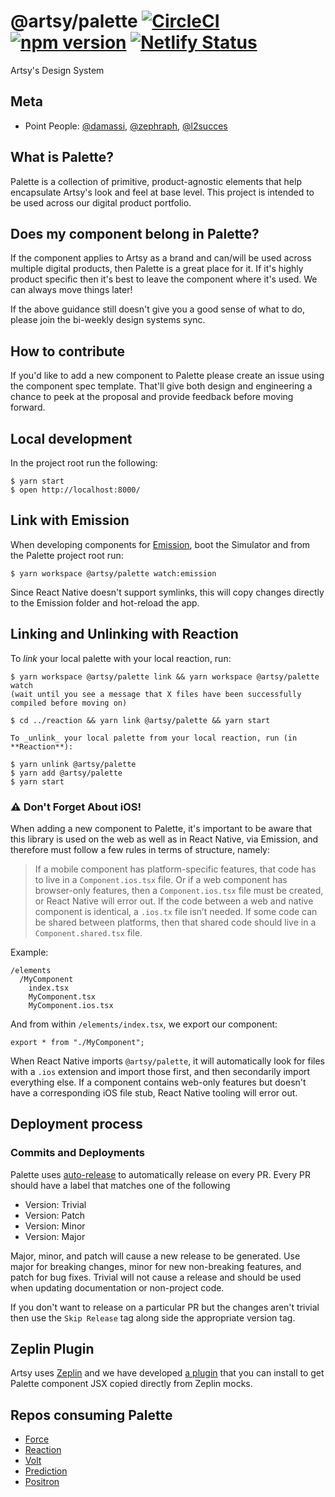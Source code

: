 # @artsy/palette [![CircleCI](https://circleci.com/gh/artsy/palette.svg?style=shield)](https://circleci.com/gh/artsy/palette) [![npm version](https://badge.fury.io/js/%40artsy%2Fpalette.svg)](https://www.npmjs.com/package/@artsy/palette) [![Netlify Status](https://api.netlify.com/api/v1/badges/beb9e8d7-10cc-4a2e-99bb-0d4c6f46db82/deploy-status)](https://app.netlify.com/sites/artsy-palette/deploys)

Artsy's Design System

## Meta

- Point People: [@damassi](https://github.com/damassi), [@zephraph](https://github.com/zephraph), [@l2succes](https://github.com/l2succes)

## What is Palette?

Palette is a collection of primitive, product-agnostic elements that help encapsulate Artsy's look and feel at base level. This project is intended to be used
across our digital product portfolio.

## Does my component belong in Palette?

If the component applies to Artsy as a brand and can/will be used across multiple digital products, then Palette is a great place for it. If it's highly product
specific then it's best to leave the component where it's used. We can always move things later!

If the above guidance still doesn't give you a good sense of what to do, please join the bi-weekly design systems sync.

## How to contribute

If you'd like to add a new component to Palette please create an issue using the component spec template. That'll give both design and engineering a chance
to peek at the proposal and provide feedback before moving forward.

## Local development

In the project root run the following:

```
$ yarn start
$ open http://localhost:8000/
```

## Link with Emission

When developing components for [Emission](https://github.com/artsy/emission), boot the Simulator and from the Palette project root run:

```
$ yarn workspace @artsy/palette watch:emission
```

Since React Native doesn't support symlinks, this will copy changes directly to the Emission folder and hot-reload the app.

## Linking and Unlinking with Reaction

To _link_ your local palette with your local reaction, run:

```
$ yarn workspace @artsy/palette link && yarn workspace @artsy/palette watch
(wait until you see a message that X files have been successfully compiled before moving on)

$ cd ../reaction && yarn link @artsy/palette && yarn start

To _unlink_ your local palette from your local reaction, run (in **Reaction**):

$ yarn unlink @artsy/palette
$ yarn add @artsy/palette
$ yarn start

```

### ⚠️ Don't Forget About iOS!

When adding a new component to Palette, it's important to be aware that this library is used on the web as well as in React Native, via Emission, and therefore must follow a few rules in terms of structure, namely:

> If a mobile component has platform-specific features, that code has to live in a `Component.ios.tsx` file. Or if a web component has browser-only features, then a `Component.ios.tsx` file must be created, or React Native will error out. If the code between a web and native component is identical, a `.ios.tx` file isn’t needed. If some code can be shared between platforms, then that shared code should live in a `Component.shared.tsx` file.

Example:

```
/elements
  /MyComponent
    index.tsx
    MyComponent.tsx
    MyComponent.ios.tsx
```

And from within `/elements/index.tsx`, we export our component:

```tsx
export * from "./MyComponent";
```

When React Native imports `@artsy/palette`, it will automatically look for files with a `.ios` extension and import those first, and then secondarily import everything else. If a component contains web-only features but doesn't have a corresponding iOS file stub, React Native tooling will error out.

## Deployment process

### Commits and Deployments

Palette uses [auto-release](https://github.com/intuit/auto-release#readme) to automatically release on every PR. Every PR should have a label that matches one of the following

- Version: Trivial
- Version: Patch
- Version: Minor
- Version: Major

Major, minor, and patch will cause a new release to be generated. Use major for breaking changes, minor for new non-breaking features,
and patch for bug fixes. Trivial will not cause a release and should be used when updating documentation or non-project code.

If you don't want to release on a particular PR but the changes aren't trivial then use the `Skip Release` tag along side the appropriate version tag.

## Zeplin Plugin

Artsy uses [Zeplin](https://app.zeplin.io/) and we have developed [a plugin](https://github.com/artsy/palette-zeplin-extension) that you can install to get Palette component JSX copied directly from Zeplin mocks.

## Repos consuming Palette

- [Force](https://github.com/artsy/force)
- [Reaction](https://github.com/artsy/reaction)
- [Volt](https://github.com/artsy/volt)
- [Prediction](https://github.com/artsy/prediction)
- [Positron](https://github.com/artsy/positron)

